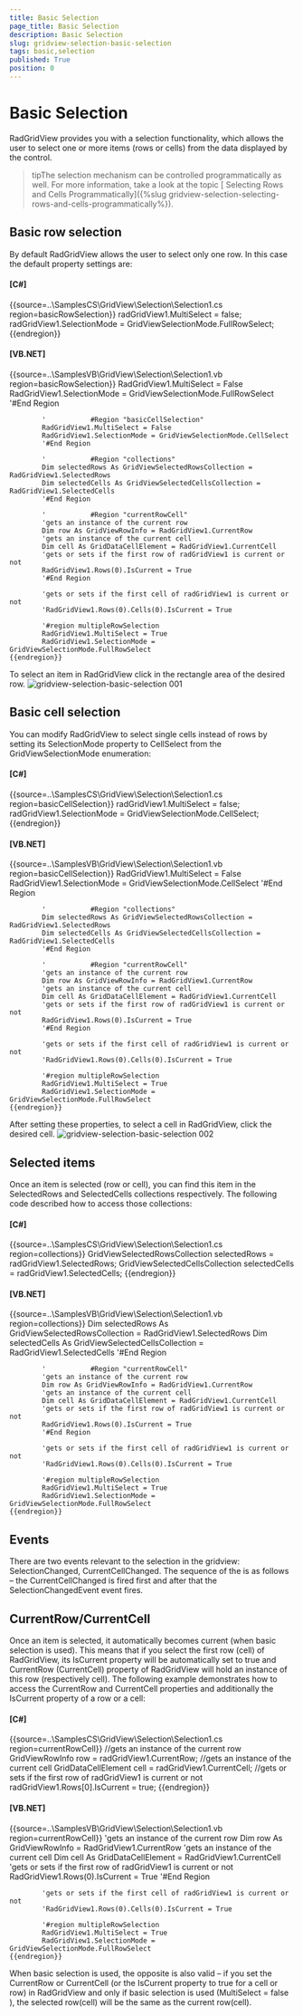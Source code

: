 ```yaml
---
title: Basic Selection
page_title: Basic Selection
description: Basic Selection
slug: gridview-selection-basic-selection
tags: basic,selection
published: True
position: 0
---
```


# Basic Selection



RadGridView provides you with a selection functionality, which allows the user to select one or
      more items (rows or cells) from the data displayed by the control.    
      

>tipThe selection mechanism can be controlled programmatically as well. 
			For more information, take a look at the topic  [
			Selecting Rows and Cells Programmatically]({%slug gridview-selection-selecting-rows-and-cells-programmatically%}).     
          

## Basic row selection

By default RadGridView allows the user to select only one row. In this case the default property settings are:
        

#### __[C#]__

{{source=..\SamplesCS\GridView\Selection\Selection1.cs region=basicRowSelection}}
	            radGridView1.MultiSelect = false;
	            radGridView1.SelectionMode = GridViewSelectionMode.FullRowSelect;
	{{endregion}}



#### __[VB.NET]__

{{source=..\SamplesVB\GridView\Selection\Selection1.vb region=basicRowSelection}}
	        RadGridView1.MultiSelect = False
	        RadGridView1.SelectionMode = GridViewSelectionMode.FullRowSelect
	        '#End Region
	
	        '			#Region "basicCellSelection"
	        RadGridView1.MultiSelect = False
	        RadGridView1.SelectionMode = GridViewSelectionMode.CellSelect
	        '#End Region
	
	        '			#Region "collections"
	        Dim selectedRows As GridViewSelectedRowsCollection = RadGridView1.SelectedRows
	        Dim selectedCells As GridViewSelectedCellsCollection = RadGridView1.SelectedCells
	        '#End Region
	
	        '			#Region "currentRowCell"
	        'gets an instance of the current row
	        Dim row As GridViewRowInfo = RadGridView1.CurrentRow
	        'gets an instance of the current cell
	        Dim cell As GridDataCellElement = RadGridView1.CurrentCell
	        'gets or sets if the first row of radGridView1 is current or not
	        RadGridView1.Rows(0).IsCurrent = True
	        '#End Region
	
	        'gets or sets if the first cell of radGridView1 is current or not
	        'RadGridView1.Rows(0).Cells(0).IsCurrent = True
	
	        '#region multipleRowSelection
	        RadGridView1.MultiSelect = True
	        RadGridView1.SelectionMode = GridViewSelectionMode.FullRowSelect
	{{endregion}}



To select an item in RadGridView click in the rectangle area of the desired row.
         ![gridview-selection-basic-selection 001](images/gridview-selection-basic-selection001.png)

## Basic cell selection

You can modify RadGridView to select single cells instead of rows by setting its
          SelectionMode property to CellSelect from the GridViewSelectionMode enumeration:
        

#### __[C#]__

{{source=..\SamplesCS\GridView\Selection\Selection1.cs region=basicCellSelection}}
	            radGridView1.MultiSelect = false;
	            radGridView1.SelectionMode = GridViewSelectionMode.CellSelect;
	{{endregion}}



#### __[VB.NET]__

{{source=..\SamplesVB\GridView\Selection\Selection1.vb region=basicCellSelection}}
	        RadGridView1.MultiSelect = False
	        RadGridView1.SelectionMode = GridViewSelectionMode.CellSelect
	        '#End Region
	
	        '			#Region "collections"
	        Dim selectedRows As GridViewSelectedRowsCollection = RadGridView1.SelectedRows
	        Dim selectedCells As GridViewSelectedCellsCollection = RadGridView1.SelectedCells
	        '#End Region
	
	        '			#Region "currentRowCell"
	        'gets an instance of the current row
	        Dim row As GridViewRowInfo = RadGridView1.CurrentRow
	        'gets an instance of the current cell
	        Dim cell As GridDataCellElement = RadGridView1.CurrentCell
	        'gets or sets if the first row of radGridView1 is current or not
	        RadGridView1.Rows(0).IsCurrent = True
	        '#End Region
	
	        'gets or sets if the first cell of radGridView1 is current or not
	        'RadGridView1.Rows(0).Cells(0).IsCurrent = True
	
	        '#region multipleRowSelection
	        RadGridView1.MultiSelect = True
	        RadGridView1.SelectionMode = GridViewSelectionMode.FullRowSelect
	{{endregion}}



After setting these properties, to select a cell in RadGridView, click the desired cell.
        ![gridview-selection-basic-selection 002](images/gridview-selection-basic-selection002.png)

## Selected items

Once an item is selected (row or cell), you can find this item in the SelectedRows and SelectedCells collections respectively.
          The following code described how to access those collections:
        

#### __[C#]__

{{source=..\SamplesCS\GridView\Selection\Selection1.cs region=collections}}
	            GridViewSelectedRowsCollection selectedRows = radGridView1.SelectedRows;
	            GridViewSelectedCellsCollection selectedCells = radGridView1.SelectedCells;
	{{endregion}}



#### __[VB.NET]__

{{source=..\SamplesVB\GridView\Selection\Selection1.vb region=collections}}
	        Dim selectedRows As GridViewSelectedRowsCollection = RadGridView1.SelectedRows
	        Dim selectedCells As GridViewSelectedCellsCollection = RadGridView1.SelectedCells
	        '#End Region
	
	        '			#Region "currentRowCell"
	        'gets an instance of the current row
	        Dim row As GridViewRowInfo = RadGridView1.CurrentRow
	        'gets an instance of the current cell
	        Dim cell As GridDataCellElement = RadGridView1.CurrentCell
	        'gets or sets if the first row of radGridView1 is current or not
	        RadGridView1.Rows(0).IsCurrent = True
	        '#End Region
	
	        'gets or sets if the first cell of radGridView1 is current or not
	        'RadGridView1.Rows(0).Cells(0).IsCurrent = True
	
	        '#region multipleRowSelection
	        RadGridView1.MultiSelect = True
	        RadGridView1.SelectionMode = GridViewSelectionMode.FullRowSelect
	{{endregion}}



## Events

There are two events relevant to the selection in the gridview: SelectionChanged, CurrentCellChanged. The sequence of the is as follows –
 the CurrentCellChanged is fired first and after that the SelectionChangedEvent event fires.     
        

## CurrentRow/CurrentCell

Once an item is selected, it automatically becomes current (when basic selection is used).
 This means that if you select the first row (cell) of RadGridView, its IsCurrent property will 
 be automatically set to true and CurrentRow (CurrentCell) property of RadGridView will hold an 
 instance of this row (respectively cell). The following example demonstrates how to access the 
 CurrentRow and CurrentCell properties and additionally the IsCurrent property of a row or a cell:
          

#### __[C#]__

{{source=..\SamplesCS\GridView\Selection\Selection1.cs region=currentRowCell}}
	            //gets an instance of the current row
	            GridViewRowInfo row = radGridView1.CurrentRow;
	            //gets an instance of the current cell
	            GridDataCellElement cell = radGridView1.CurrentCell;
	            //gets or sets if the first row of radGridView1 is current or not
	            radGridView1.Rows[0].IsCurrent = true;
	{{endregion}}



#### __[VB.NET]__

{{source=..\SamplesVB\GridView\Selection\Selection1.vb region=currentRowCell}}
	        'gets an instance of the current row
	        Dim row As GridViewRowInfo = RadGridView1.CurrentRow
	        'gets an instance of the current cell
	        Dim cell As GridDataCellElement = RadGridView1.CurrentCell
	        'gets or sets if the first row of radGridView1 is current or not
	        RadGridView1.Rows(0).IsCurrent = True
	        '#End Region
	
	        'gets or sets if the first cell of radGridView1 is current or not
	        'RadGridView1.Rows(0).Cells(0).IsCurrent = True
	
	        '#region multipleRowSelection
	        RadGridView1.MultiSelect = True
	        RadGridView1.SelectionMode = GridViewSelectionMode.FullRowSelect
	{{endregion}}



When basic selection is used, the opposite is also valid – if you set the CurrentRow or CurrentCell (or the IsCurrent property to true for a cell or row) in RadGridView and only if  basic selection is used 
        (MultiSelect = false ), the selected row(cell) will be the same as the current row(cell).
      
